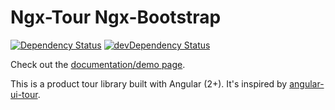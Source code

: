 # Ngx-Tour Ngx-Bootstrap
[![Dependency Status](https://david-dm.org/alvaro-octal/ngx-tour-ngx-bootstrap.svg)](https://david-dm.org/alvaro-octal/ngx-tour-ngx-bootstrap)
[![devDependency Status](https://david-dm.org/alvaro-octal/ngx-tour-ngx-bootstrap/dev-status.svg)](https://david-dm.org/alvaro-octal/ngx-tour-ngx-bootstrap?type=dev)

Check out the [documentation/demo page](https://isaacplmann.github.io/ngx-tour).

This is a product tour library built with Angular (2+).  It's inspired by [angular-ui-tour](http://benmarch.github.io/angular-ui-tour).
